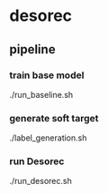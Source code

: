 # desorec
## pipeline
### train base model
./run_baseline.sh
### generate soft target
./label_generation.sh
### run Desorec
./run_desorec.sh
